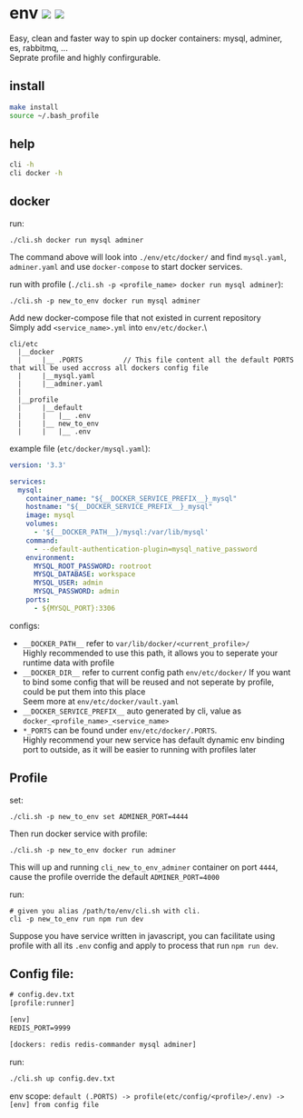 # env ![](https://github.com/luanphandinh/env/workflows/workspace/badge.svg) ![](https://github.com/luanphandinh/env/workflows/cli/badge.svg)
Easy, clean and faster way to spin up docker containers: mysql, adminer, es, rabbitmq, ...\
Seprate profile and highly confirgurable.

## install
```bash
make install
source ~/.bash_profile
```

## help
```bash
cli -h
cli docker -h
```

## docker
run:
```
./cli.sh docker run mysql adminer
```
The command above will look into `./env/etc/docker/` and find `mysql.yaml`, `adminer.yaml` and use `docker-compose` to start docker services.

run with profile (`./cli.sh -p <profile_name> docker run mysql adminer`):
```
./cli.sh -p new_to_env docker run mysql adminer
```

Add new docker-compose file that not existed in current repository\
Simply add `<service_name>.yml` into `env/etc/docker`.\
```
cli/etc
  |__docker
  |     |__ .PORTS          // This file content all the default PORTS that will be used accross all dockers config file
  |     |__mysql.yaml
  |     |__adminer.yaml
  |
  |__profile
  |     |__default
  |     |   |__ .env
  |     |__ new_to_env
  |     |   |__ .env
```

example file (`etc/docker/mysql.yaml`):
```yaml
version: '3.3'

services:
  mysql:
    container_name: "${__DOCKER_SERVICE_PREFIX__}_mysql"
    hostname: "${__DOCKER_SERVICE_PREFIX__}_mysql"
    image: mysql
    volumes:
      - '${__DOCKER_PATH__}/mysql:/var/lib/mysql'
    command:
      - --default-authentication-plugin=mysql_native_password
    environment:
      MYSQL_ROOT_PASSWORD: rootroot
      MYSQL_DATABASE: workspace
      MYSQL_USER: admin
      MYSQL_PASSWORD: admin
    ports:
      - ${MYSQL_PORT}:3306
```

configs:
* `__DOCKER_PATH__` refer to `var/lib/docker/<current_profile>/`\
Highly recommended to use this path, it allows you to seperate your runtime data with profile
* `__DOCKER_DIR__` refer to current config path `env/etc/docker/`
If you want to bind some config that will be reused and not seperate by profile, could be put them into this place\
Seem more at `env/etc/docker/vault.yaml`
* `__DOCKER_SERVICE_PREFIX__` auto generated by cli, value as `docker_<profile_name>_<service_name>`
* `*_PORTS` can be found under `env/etc/docker/.PORTS`.\
Highly recommend your new service has default dynamic env binding port to outside, as it will be easier to running with profiles later

## Profile

set:
```
./cli.sh -p new_to_env set ADMINER_PORT=4444
```

Then run docker service with profile:
```
./cli.sh -p new_to_env docker run adminer
```
This will up and running `cli_new_to_env_adminer` container on port `4444`, cause the profile override the default `ADMINER_PORT=4000`

run:
```
# given you alias /path/to/env/cli.sh with cli.
cli -p new_to_env run npm run dev
```

Suppose you have service written in javascript, you can facilitate using profile with all its `.env` config and apply to process that run `npm run dev`.

## Config file:
```txt
# config.dev.txt
[profile:runner]

[env]
REDIS_PORT=9999

[dockers: redis redis-commander mysql adminer]
```
run:

```bash
./cli.sh up config.dev.txt
```

env scope:
`default (.PORTS) -> profile(etc/config/<profile>/.env) -> [env] from config file`
